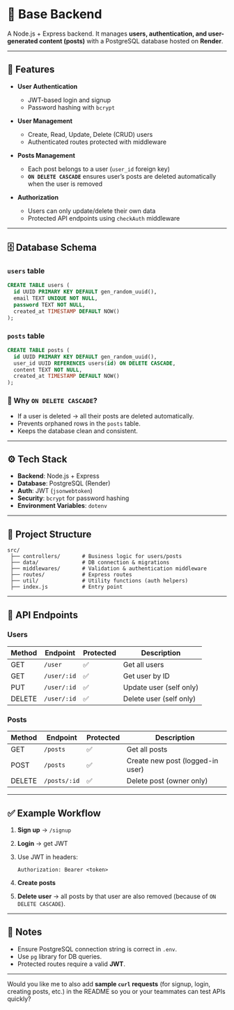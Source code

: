 # 📝 Base Backend

A Node.js + Express backend.
It manages **users, authentication, and user-generated content (posts)** with a PostgreSQL database hosted on **Render**.

---

## 🚀 Features

* **User Authentication**

  * JWT-based login and signup
  * Password hashing with `bcrypt`
* **User Management**

  * Create, Read, Update, Delete (CRUD) users
  * Authenticated routes protected with middleware
* **Posts Management**

  * Each post belongs to a user (`user_id` foreign key)
  * **`ON DELETE CASCADE`** ensures user’s posts are deleted automatically when the user is removed
* **Authorization**

  * Users can only update/delete their own data
  * Protected API endpoints using `checkAuth` middleware

---

## 🗄️ Database Schema

### `users` table

```sql
CREATE TABLE users (
  id UUID PRIMARY KEY DEFAULT gen_random_uuid(),
  email TEXT UNIQUE NOT NULL,
  password TEXT NOT NULL,
  created_at TIMESTAMP DEFAULT NOW()
);
```

### `posts` table

```sql
CREATE TABLE posts (
  id UUID PRIMARY KEY DEFAULT gen_random_uuid(),
  user_id UUID REFERENCES users(id) ON DELETE CASCADE,
  content TEXT NOT NULL,
  created_at TIMESTAMP DEFAULT NOW()
);
```

### 🔎 Why `ON DELETE CASCADE`?

* If a user is deleted → all their posts are deleted automatically.
* Prevents orphaned rows in the `posts` table.
* Keeps the database clean and consistent.

---

## ⚙️ Tech Stack

* **Backend**: Node.js + Express
* **Database**: PostgreSQL (Render)
* **Auth**: JWT (`jsonwebtoken`)
* **Security**: `bcrypt` for password hashing
* **Environment Variables**: `dotenv`

---

## 📂 Project Structure

```
src/
 ├── controllers/       # Business logic for users/posts
 ├── data/              # DB connection & migrations
 ├── middlewares/       # Validation & authentication middleware
 ├── routes/            # Express routes
 ├── util/              # Utility functions (auth helpers)
 ├── index.js           # Entry point
```

---

## 🔑 API Endpoints

### Users

| Method | Endpoint    | Protected | Description             |
| ------ | ----------- | --------- | ----------------------- |
| GET    | `/user`     | ✅         | Get all users           |
| GET    | `/user/:id` | ✅         | Get user by ID          |
| PUT    | `/user/:id` | ✅         | Update user (self only) |
| DELETE | `/user/:id` | ✅         | Delete user (self only) |

### Posts

| Method | Endpoint     | Protected | Description                      |
| ------ | ------------ | --------- | -------------------------------- |
| GET    | `/posts`     | ✅         | Get all posts                    |
| POST   | `/posts`     | ✅         | Create new post (logged-in user) |
| DELETE | `/posts/:id` | ✅         | Delete post (owner only)         |

---
## ✅ Example Workflow

1. **Sign up** → `/signup`
2. **Login** → get JWT
3. Use JWT in headers:

   ```
   Authorization: Bearer <token>
   ```
4. **Create posts**
5. **Delete user** → all posts by that user are also removed (because of `ON DELETE CASCADE`).

---

## 📌 Notes

* Ensure PostgreSQL connection string is correct in `.env`.
* Use `pg` library for DB queries.
* Protected routes require a valid **JWT**.

---

Would you like me to also add **sample `curl` requests** (for signup, login, creating posts, etc.) in the README so you or your teammates can test APIs quickly?
